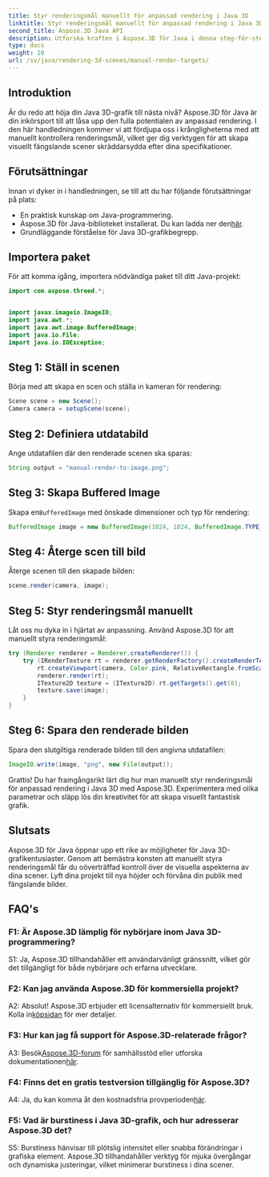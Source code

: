 ```yaml
---
title: Styr renderingsmål manuellt för anpassad rendering i Java 3D
linktitle: Styr renderingsmål manuellt för anpassad rendering i Java 3D
second_title: Aspose.3D Java API
description: Utforska kraften i Aspose.3D för Java i denna steg-för-steg-guide. Styr renderingsmål manuellt för fantastisk anpassad Java 3D-grafik.
type: docs
weight: 10
url: /sv/java/rendering-3d-scenes/manual-render-targets/
---
```

## Introduktion

Är du redo att höja din Java 3D-grafik till nästa nivå? Aspose.3D för Java är din inkörsport till att låsa upp den fulla potentialen av anpassad rendering. I den här handledningen kommer vi att fördjupa oss i krångligheterna med att manuellt kontrollera renderingsmål, vilket ger dig verktygen för att skapa visuellt fängslande scener skräddarsydda efter dina specifikationer.

## Förutsättningar

Innan vi dyker in i handledningen, se till att du har följande förutsättningar på plats:

- En praktisk kunskap om Java-programmering.
-  Aspose.3D för Java-biblioteket installerat. Du kan ladda ner den[här](https://releases.aspose.com/3d/java/).
- Grundläggande förståelse för Java 3D-grafikbegrepp.

## Importera paket

För att komma igång, importera nödvändiga paket till ditt Java-projekt:

```java
import com.aspose.threed.*;


import javax.imageio.ImageIO;
import java.awt.*;
import java.awt.image.BufferedImage;
import java.io.File;
import java.io.IOException;
```

## Steg 1: Ställ in scenen

Börja med att skapa en scen och ställa in kameran för rendering:

```java
Scene scene = new Scene();
Camera camera = setupScene(scene);
```

## Steg 2: Definiera utdatabild

Ange utdatafilen där den renderade scenen ska sparas:

```java
String output = "manual-render-to-image.png";
```

## Steg 3: Skapa Buffered Image

 Skapa en`BufferedImage` med önskade dimensioner och typ för rendering:

```java
BufferedImage image = new BufferedImage(1024, 1024, BufferedImage.TYPE_3BYTE_BGR);
```

## Steg 4: Återge scen till bild

Återge scenen till den skapade bilden:

```java
scene.render(camera, image);
```

## Steg 5: Styr renderingsmål manuellt

Låt oss nu dyka in i hjärtat av anpassning. Använd Aspose.3D för att manuellt styra renderingsmål:

```java
try (Renderer renderer = Renderer.createRenderer()) {
    try (IRenderTexture rt = renderer.getRenderFactory().createRenderTexture(new RenderParameters(), 1, image.getWidth(), image.getHeight())) {
        rt.createViewport(camera, Color.pink, RelativeRectangle.fromScale(0, 0, 1, 1));
        renderer.render(rt);
        ITexture2D texture = (ITexture2D) rt.getTargets().get(0);
        texture.save(image);
    }
}
```

## Steg 6: Spara den renderade bilden

Spara den slutgiltiga renderade bilden till den angivna utdatafilen:

```java
ImageIO.write(image, "png", new File(output));
```

Grattis! Du har framgångsrikt lärt dig hur man manuellt styr renderingsmål för anpassad rendering i Java 3D med Aspose.3D. Experimentera med olika parametrar och släpp lös din kreativitet för att skapa visuellt fantastisk grafik.

## Slutsats

Aspose.3D för Java öppnar upp ett rike av möjligheter för Java 3D-grafikentusiaster. Genom att bemästra konsten att manuellt styra renderingsmål får du oöverträffad kontroll över de visuella aspekterna av dina scener. Lyft dina projekt till nya höjder och förvåna din publik med fängslande bilder.

## FAQ's

### F1: Är Aspose.3D lämplig för nybörjare inom Java 3D-programmering?

S1: Ja, Aspose.3D tillhandahåller ett användarvänligt gränssnitt, vilket gör det tillgängligt för både nybörjare och erfarna utvecklare.

### F2: Kan jag använda Aspose.3D för kommersiella projekt?

 A2: Absolut! Aspose.3D erbjuder ett licensalternativ för kommersiellt bruk. Kolla in[köpsidan](https://purchase.aspose.com/buy) för mer detaljer.

### F3: Hur kan jag få support för Aspose.3D-relaterade frågor?

 A3: Besök[Aspose.3D-forum](https://forum.aspose.com/c/3d/18) för samhällsstöd eller utforska dokumentationen[här](https://reference.aspose.com/3d/java/).

### F4: Finns det en gratis testversion tillgänglig för Aspose.3D?

 A4: Ja, du kan komma åt den kostnadsfria provperioden[här](https://releases.aspose.com/).

### F5: Vad är burstiness i Java 3D-grafik, och hur adresserar Aspose.3D det?

S5: Burstiness hänvisar till plötslig intensitet eller snabba förändringar i grafiska element. Aspose.3D tillhandahåller verktyg för mjuka övergångar och dynamiska justeringar, vilket minimerar burstiness i dina scener.